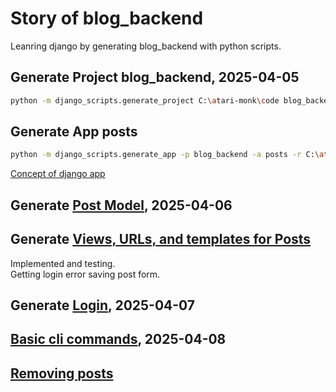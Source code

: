 # Story of blog_backend

Leanring django by generating blog_backend with python scripts.

## Generate Project blog_backend, 2025-04-05

```sh
python -m django_scripts.generate_project C:\atari-monk\code blog_backend --gitignore-template C:\atari-monk\code\py-scripting\data\django_gitignore.txt
```

## Generate App posts

```sh
python -m django_scripts.generate_app -p blog_backend -a posts -r C:\atari-monk\code\blog_backend
```

[Concept of django app](django_app.md)

## Generate [Post Model](post_model.md), 2025-04-06

## Generate [Views, URLs, and templates for Posts](post_views.md)

Implemented and testing.  
Getting login error saving post form.

## Generate [Login](login.md), 2025-04-07

## [Basic cli commands](cli.md), 2025-04-08

## [Removing posts](post_delete.md)
